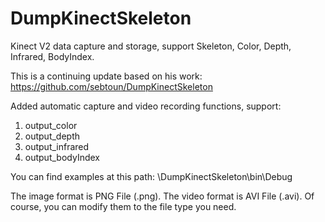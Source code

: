 # DumpKinectSkeleton

Kinect V2 data capture and storage, support Skeleton, Color, Depth, Infrared, BodyIndex.

This is a continuing update based on his work:
https://github.com/sebtoun/DumpKinectSkeleton

Added automatic capture and video recording functions, support:
1. output_color
2. output_depth
3. output_infrared
4. output_bodyIndex

You can find examples at this path:
\DumpKinectSkeleton\bin\Debug

The image format is PNG File (.png).
The video format is AVI File (.avi).
Of course, you can modify them to the file type you need.
